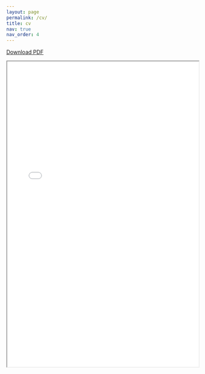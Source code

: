 ```yaml
---
layout: page
permalink: /cv/
title: cv
nav: true
nav_order: 4
---
```


[Download PDF](/assets/pdf/cv.pdf)
<iframe src="/assets/pdf/cv.pdf" width="100%" height="800px"></iframe>
